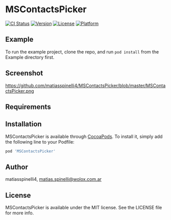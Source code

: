# MSContactsPicker

[![CI Status](https://img.shields.io/travis/matiasspinelli4/MSContactsPicker.svg?style=flat)](https://travis-ci.org/matiasspinelli4/MSContactsPicker)
[![Version](https://img.shields.io/cocoapods/v/MSContactsPicker.svg?style=flat)](https://cocoapods.org/pods/MSContactsPicker)
[![License](https://img.shields.io/cocoapods/l/MSContactsPicker.svg?style=flat)](https://cocoapods.org/pods/MSContactsPicker)
[![Platform](https://img.shields.io/cocoapods/p/MSContactsPicker.svg?style=flat)](https://cocoapods.org/pods/MSContactsPicker)

## Example

To run the example project, clone the repo, and run `pod install` from the Example directory first.

## Screenshot
https://github.com/matiasspinelli4/MSContactsPicker/blob/master/MSContactsPicker.png

## Requirements

## Installation

MSContactsPicker is available through [CocoaPods](https://cocoapods.org). To install
it, simply add the following line to your Podfile:

```ruby
pod 'MSContactsPicker'
```

## Author

matiasspinelli4, matias.spinelli@wolox.com.ar

## License

MSContactsPicker is available under the MIT license. See the LICENSE file for more info.
